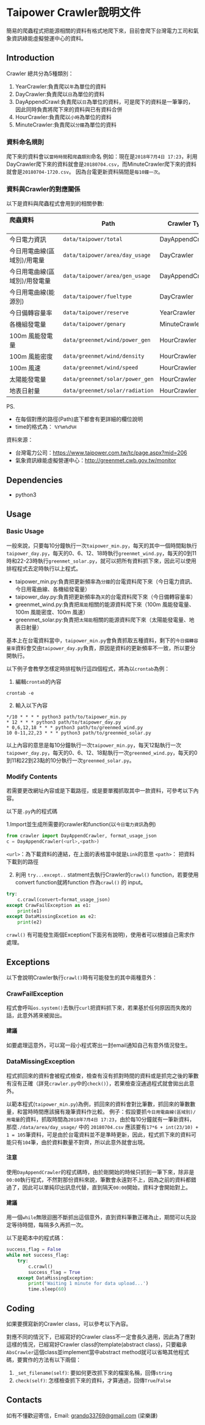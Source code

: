 # Taipower Crawler說明文件
簡易的爬蟲程式把能源相關的資料有格式地爬下來，目前會爬下台灣電力工司和氣象資訊綠能虛擬營運中心的資料。

## Introduction
Crawler 總共分為5種類別：
1. YearCrawler:負責爬以`年`為單位的資料
2. DayCrawler:負責爬以`日`為單位的資料
3. DayAppendCrawl:負責爬以`日`為單位的資料，可是爬下的資料是一筆筆的，因此同時負責將爬下來的資料與已有資料合併
4. HourCrawler:負責爬以`小時`為單位的資料
5. MinuteCrawler:負責爬以`分鐘`為單位的資料

### 資料命名規則
爬下來的資料會以`當時時間`和`爬蟲類別`命名
例如：現在是`2018年7月4日 17:23`，利用DayCrawler爬下來的資料就會是`20180704.csv`，而MinuteCrawler爬下來的資料就會是`20180704-1720.csv`。
因為台電更新資料隔間是`每10鐘一次`。

### 資料與Crawler的對應關係
以下是資料與爬蟲程式會用到的相關參數:

|爬蟲資料 &nbsp;&nbsp;&nbsp;&nbsp;&nbsp;&nbsp;&nbsp;&nbsp;&nbsp;&nbsp;&nbsp;&nbsp;&nbsp;&nbsp;&nbsp;&nbsp;&nbsp;&nbsp;&nbsp;&nbsp;&nbsp;&nbsp;&nbsp;&nbsp;&nbsp;&nbsp;&nbsp;&nbsp;&nbsp;|Path|Crawler Type|crawl() convert input function|Source Link|
|:---|---|---|---|---|
|今日電力資訊|`data/taipower/total`|DayAppendCrawler|format_usage_json()|https://www.taipower.com.tw/d006/loadGraph/loadGraph/data/loadpara.txt|
|今日用電曲線(區域別)/用電量|`data/taipower/area/day_usage`|DayCrawler|None|https://www.taipower.com.tw/d006/loadGraph/loadGraph/data/loadareas.csv|
|今日用電曲線(區域別)/用發電量|`data/taipower/area/gen_usage`|DayAppendCrawler|None|https://www.taipower.com.tw/d006/loadGraph/loadGraph/data/genloadareaperc.csv|
|今日用電曲線(能源別)|`data/taipower/fueltype`|DayCrawler|None|https://www.taipower.com.tw/d006/loadGraph/loadGraph/data/loadfueltype.csv|
|今日備轉容量率|`data/taipower/reserve`|YearCrawler|None|https://www.taipower.com.tw/d006/loadGraph/loadGraph/data/reserve.csv|
|各機組發電量|`data/taipower/genary`|MinuteCrawler|format_genary_json()|https://www.taipower.com.tw/d006/loadGraph/loadGraph/data/genary.txt|
|100m 風能發電量|`data/greenmet/wind/power_gen`|HourCrawler|None|http://greenmet.cwb.gov.tw/data/map_csv/Display/Range/Analysis/{time}/NOCWRF_03000_00_K01WEP_{time}_0000.csv|
|100m 風能密度|`data/greenmet/wind/density`|HourCrawler|None|http://greenmet.cwb.gov.tw/data/map_csv/Display/Range/Analysis/{time}/NOCWRF_03000_00_K01WED_{time}_0000.csv|
|100m 風速|`data/greenmet/wind/speed`|HourCrawler|None|http://greenmet.cwb.gov.tw/data/map_csv/Display/Range/Analysis/{time}/NOCWRF_03000_00_K01WSP_{time}_0000.csv|
|太陽能發電量|`data/greenmet/solar/power_gen`|HourCrawler|None|http://greenmet.cwb.gov.tw/data/map_csv/Display/Range/Analysis/{time}/HIMAW8_01000_00_B00SED_{time}_0000.csv|
|地表日射量|`data/greenmet/solar/radiation`|HourCrawler|None|http://greenmet.cwb.gov.tw/data/map_csv/Display/Range/Analysis/{time}/HIMAW8_01000_00_B00DIR_{time}_0000.csv|

PS.
* 在每個對應的路徑(Path)底下都會有更詳細的欄位說明
* time的格式為： `%Y%m%d%H`

資料來源：
* 台灣電力公司：https://www.taipower.com.tw/tc/page.aspx?mid=206
* 氣象資訊綠能虛擬營運中心：http://greenmet.cwb.gov.tw/monitor 

## Dependencies
* python3

## Usage
### Basic Usage
一般來說，只要每10分鐘執行一次`taipower_min.py`，每天的其中一個時間點執行`taipower_day.py`，每天的0、6、12、18時執行`greenmet_wind.py`，每天的0到11時和22-23時執行`greenmet_solar.py`，就可以把所有資料抓下來，因此可以使用排程程式去定時執行以上程式。
* taipower_min.py:負責把更新頻率為`分鐘`的台電資料爬下來（今日電力資訊、今日用電曲線、各機組發電量）
* taipower_day.py:負責把更新頻率為`天`的台電資料爬下來（今日備轉容量率）
* greenmet_wind.py:負責把`風能`相關的能源資料爬下來（100m 風能發電量、100m 風能密度、100m 風速）
* greenmet_solar.py:負責把`太陽能`相關的能源資料爬下來（太陽能發電量、地表日射量）

基本上在台電資料當中，`taipower_min.py`會負責抓取五種資料，剩下的`今日備轉容量率`資料會交由`taipower_day.py`負責，原因是資料的更新頻率不一致，所以要分開執行。

以下例子會教學怎樣定時排程執行這四個程式，將為以`crontab`為例：

1. 編輯`crontab`的內容
```
crontab -e
```
2. 輸入以下內容
```
*/10 * * * * python3 path/to/taipower_min.py
* 12 * * * python3 path/to/taipower_day.py
* 0,6,12,18 * * * python3 path/to/greenmed_wind.py
10 0-11,22,23 * * * python3 path/to/greenmed_solar.py
```
以上內容的意思是每10分鐘執行一次`taipower_min.py`，每天12點執行一次`taipower_day.py`，每天的0、6、12、18點執行一次`greenmed_wind.py`，每天的0到11和22到23點的10分執行一次`greenmed_solar.py`。

### Modify Contents
若需要更改網址內容或是下載路徑，或是要單獨抓取其中一款資料，可參考以下內容。

以下是`.py`內的程式碼

1.Import並生成所需要的crawler和function(以`今日電力資訊`為例)
```python
from crawler import DayAppendCrawler, format_usage_json
c = DayAppendCrawler(<url>,<path>)
```
`<url>`：為下載資料的連結，在上面的表格當中就是`Link`的意思
`<path>`： 把資料下載到的路徑

2. 利用 `try...except..` statment去執行Crawler的`crawl()` function，若要使用convert function就將function 作為`crawl()` 的 input。
```python
try:
    c.crawl(convert=format_usage_json)
except CrawFailException as e1:
    print(e1)
except DataMissingExcetion as e2:
    print(e2)
```
`crawl()` 有可能發生兩個Exception(下面另有說明)，使用者可以根據自己需求作處理。

## Exceptions
以下會說明Crawler執行`crawl()`時有可能發生的其中兩種意外：
### CrawFailException
程式會呼叫`os.system()`去執行`curl`把資料抓下來，若果基於任何原因而失敗的話，此意外將來被拋出。

#### 建議
如要處理這意外，可以寫一段小程式寄出一封email通知自己有意外情況發生。

### DataMissingException
程式抓回來的資料會被程式檢查，檢查有沒有抓對時間的資料或是抓完之後的筆數有沒有正確（詳見`crawler.py`中的`check()`），若果檢查沒通過程式就會拋出此意外。

以範本程式(`taipower_min.py`)為例，抓回來的資料會對比筆數，抓回來的筆數數量，和當時時間應該擁有幾筆資料作比較。
例子：假設要抓`今日用電曲線(區域別)/用電量`的資料，抓取時間為`2018年7月4日 17:23`，由於每10分鐘就有一筆新資料，那麼`./data/area/day_usage/` 中的 `20180704.csv` 應該要有`17*6 + int(23/10) + 1 = 105`筆資料，可是由於台電資料並不是準時更新，因此，程式抓下來的資料可能只有`104`筆，由於資料數量不對齊，所以此意外就會出現。

#### 注意
使用`DayAppendCrawler`的程式碼時，由於剛開始的時候只抓到一筆下來，除非是`00:00`執行程式，不然對那份資料來說，筆數會永遠對不上，因為之前的資料都錯過了，因此可以單純印出訊息代替，直到隔天`00:00`開始，資料才會開始對上。


#### 建議
用一個`while`無限迴圈不斷抓出這個意外，直到資料筆數正確為止，期間可以先設定等待時間，每隔多久再抓一次。


以下是範本中的程式碼：
```python
success_flag = False
while not success_flag:
    try:
        c.crawl()
        success_flag = True
    except DataMissingException:
        print('Waiting 1 minute for data upload...')
        time.sleep(60)
```

## Coding
如果要撰寫新的Crawler class，可以參考以下內容。

對應不同的情況下，已經寫好的Crawler class不一定會長久適用，因此為了應對這樣的情況，已經寫好Crawler class的template(abstract class)，只要繼承`AbsCrawler`這個class並implement當中abstract method就可以省略其他程式碼，要實作的方法有以下兩個：
1. `_set_filename(self)`: 要如何更改抓下來的檔案名稱，回傳`string`
2. `check(self)`: 怎樣檢查抓下來的資料，才算通過，回傳`True`/`False`

## Contacts
如有不懂歡迎寄信，Email: grandq33769@gmail.com (梁樂謙)
